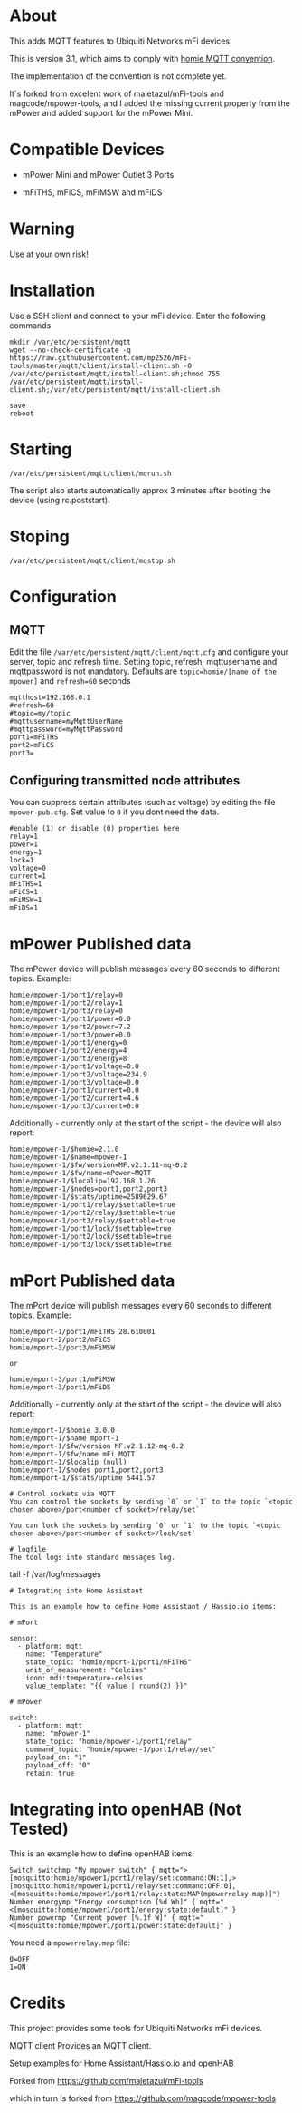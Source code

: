 # About
This adds MQTT features to Ubiquiti Networks mFi devices.

This is version 3.1, which aims to comply with [homie MQTT convention](https://github.com/marvinroger/homie).

The implementation of the convention is not complete yet.

It´s forked from excelent work of maletazul/mFi-tools and magcode/mpower-tools, and I added the missing current property from the mPower and added support for the mPower Mini.

# Compatible Devices
- mPower Mini and mPower Outlet 3 Ports

- mFiTHS, mFiCS, mFiMSW and mFiDS

# Warning
Use at your own risk!

# Installation
Use a SSH client and connect to your mFi device.
Enter the following commands

```
mkdir /var/etc/persistent/mqtt
wget --no-check-certificate -q https://raw.githubusercontent.com/mp2526/mFi-tools/master/mqtt/client/install-client.sh -O /var/etc/persistent/mqtt/install-client.sh;chmod 755 /var/etc/persistent/mqtt/install-client.sh;/var/etc/persistent/mqtt/install-client.sh

save
reboot
```

# Starting
```
/var/etc/persistent/mqtt/client/mqrun.sh
```
The script also starts automatically approx 3 minutes after booting the device (using rc.poststart).

# Stoping
```
/var/etc/persistent/mqtt/client/mqstop.sh
```

# Configuration
## MQTT
Edit the file `/var/etc/persistent/mqtt/client/mqtt.cfg` and configure your server, topic and refresh time. Setting topic, refresh, mqttusername and mqttpassword is not mandatory. Defaults are 
`topic=homie/[name of the mpower]` and `refresh=60` seconds

```
mqtthost=192.168.0.1
#refresh=60
#topic=my/topic
#mqttusername=myMqttUserName
#mqttpassword=myMqttPassword
port1=mFiTHS
port2=mFiCS
port3=
```
## Configuring transmitted node attributes
You can suppress certain attributes (such as voltage) by editing the file `mpower-pub.cfg`. Set value to `0` if you dont need the data.

```
#enable (1) or disable (0) properties here
relay=1
power=1
energy=1
lock=1
voltage=0
current=1
mFiTHS=1
mFiCS=1
mFiMSW=1
mFiDS=1
```

# mPower Published data

The mPower device will publish messages every 60 seconds to different topics. Example:

```
homie/mpower-1/port1/relay=0
homie/mpower-1/port2/relay=1
homie/mpower-1/port3/relay=0
homie/mpower-1/port1/power=0.0
homie/mpower-1/port2/power=7.2
homie/mpower-1/port3/power=0.0
homie/mpower-1/port1/energy=0
homie/mpower-1/port2/energy=4
homie/mpower-1/port3/energy=8
homie/mpower-1/port1/voltage=0.0
homie/mpower-1/port2/voltage=234.9
homie/mpower-1/port3/voltage=0.0
homie/mpower-1/port1/current=0.0
homie/mpower-1/port2/current=4.6
homie/mpower-1/port3/current=0.0
```

Additionally - currently only at the start of the script - the device will also report:

```
homie/mpower-1/$homie=2.1.0
homie/mpower-1/$name=mpower-1
homie/mpower-1/$fw/version=MF.v2.1.11-mq-0.2
homie/mpower-1/$fw/name=mPower=MQTT
homie/mpower-1/$localip=192.168.1.26
homie/mpower-1/$nodes=port1,port2,port3
homie/mpower-1/$stats/uptime=2589629.67
homie/mpower-1/port1/relay/$settable=true
homie/mpower-1/port2/relay/$settable=true
homie/mpower-1/port3/relay/$settable=true
homie/mpower-1/port1/lock/$settable=true
homie/mpower-1/port2/lock/$settable=true
homie/mpower-1/port3/lock/$settable=true
```

# mPort Published data

The mPort device will publish messages every 60 seconds to different topics. Example:

```
homie/mport-1/port1/mFiTHS 28.610001
homie/mport-2/port2/mFiCS
homie/mport-3/port3/mFiMSW

or

homie/mport-3/port1/mFiMSW
homie/mport-3/port1/mFiDS
```

Additionally - currently only at the start of the script - the device will also report:

```
homie/mport-1/$homie 3.0.0
homie/mport-1/$name mport-1
homie/mport-1/$fw/version MF.v2.1.12-mq-0.2
homie/mport-1/$fw/name mFi MQTT
homie/mport-1/$localip (null)
homie/mport-1/$nodes port1,port2,port3
homie/mmport-1/$stats/uptime 5441.57

# Control sockets via MQTT
You can control the sockets by sending `0` or `1` to the topic `<topic chosen above>/port<number of socket>/relay/set`

You can lock the sockets by sending `0` or `1` to the topic `<topic chosen above>/port<number of socket>/lock/set`

# logfile
The tool logs into standard messages log.
```
tail -f /var/log/messages
```
# Integrating into Home Assistant

This is an example how to define Home Assistant / Hassio.io items:

# mPort

sensor:
  - platform: mqtt
    name: "Temperature"
    state_topic: "homie/mport-1/port1/mFiTHS"
    unit_of_measurement: "Celcius"
    icon: mdi:temperature-celsius
    value_template: "{{ value | round(2) }}"

# mPower

switch:
  - platform: mqtt
    name: "mPower-1"
    state_topic: "homie/mpower-1/port1/relay"
    command_topic: "homie/mpower-1/port1/relay/set"
    payload_on: "1"
    payload_off: "0"
    retain: true  
```
# Integrating into openHAB (Not Tested)

This is an example how to define openHAB items:

```
Switch switchmp "My mpower switch" { mqtt=">[mosquitto:homie/mpower1/port1/relay/set:command:ON:1],>[mosquitto:homie/mpower1/port1/relay/set:command:OFF:0],<[mosquitto:homie/mpower1/port1/relay:state:MAP(mpowerrelay.map)]"}
Number energymp "Energy consumption [%d Wh]" { mqtt="<[mosquitto:homie/mpower1/port1/energy:state:default]" }
Number powermp "Current power [%.1f W]" { mqtt="<[mosquitto:homie/mpower1/port1/power:state:default]" }
```

You need a `mpowerrelay.map` file:
```
0=OFF
1=ON
```
# Credits

This project provides some tools for Ubiquiti Networks mFi devices.

MQTT client Provides an MQTT client.

Setup examples for Home Assistant/Hassio.io and openHAB

Forked from https://github.com/maletazul/mFi-tools

which in turn is forked from https://github.com/magcode/mpower-tools
